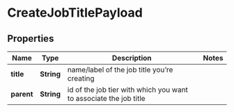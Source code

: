 

# CreateJobTitlePayload


## Properties

| Name | Type | Description | Notes |
|------------ | ------------- | ------------- | -------------|
|**title** | **String** | name/label of the job title you’re creating |  |
|**parent** | **String** | id of the job tier with which you want to associate the job title |  |




